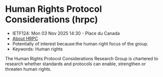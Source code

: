 # Human Rights Protocol Considerations (hrpc)
* <IETFschedule>IETF124: Mon 03 Nov 2025 14:30 - Place du Canada</IETFschedule>
* [About HRPC](https://datatracker.ietf.org/group/hrpc/about/)
* Potentially of interest because:the human right focus of the group.
* Keywords: Human rights

The Human Rights Protocol Considerations Research Group is chartered to research whether standards and protocols can enable, strengthen or threaten human rights.